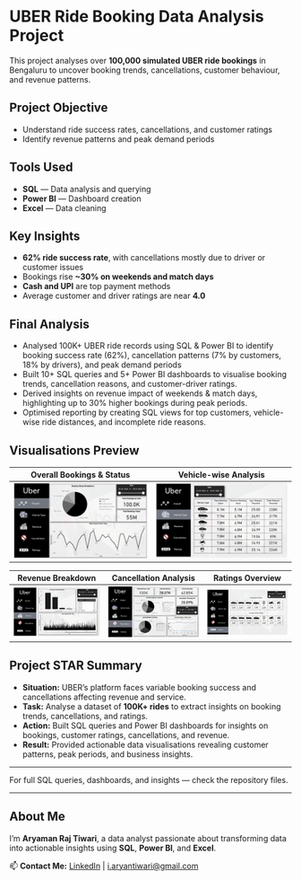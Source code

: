 # UBER Ride Booking Data Analysis Project

This project analyses over **100,000 simulated UBER ride bookings** in Bengaluru to uncover booking trends, cancellations, customer behaviour, and revenue patterns.

## Project Objective
- Understand ride success rates, cancellations, and customer ratings
- Identify revenue patterns and peak demand periods

## Tools Used
- **SQL** — Data analysis and querying
- **Power BI** — Dashboard creation
- **Excel** — Data cleaning

## Key Insights
- **62% ride success rate**, with cancellations mostly due to driver or customer issues
- Bookings rise **~30% on weekends and match days**
- **Cash and UPI** are top payment methods
- Average customer and driver ratings are near **4.0**

## Final Analysis
- Analysed 100K+ UBER ride records using SQL & Power BI to identify booking success rate (62%), cancellation patterns (7% by customers, 18% by drivers), and peak demand periods
- Built 10+ SQL queries and 5+ Power BI dashboards to visualise booking trends, cancellation reasons, and customer-driver ratings.
- Derived insights on revenue impact of weekends & match days, highlighting up to 30% higher bookings during peak periods.
- Optimised reporting by creating SQL views for top customers, vehicle-wise ride distances, and incomplete ride reasons.


## Visualisations Preview

| Overall Bookings & Status | Vehicle-wise Analysis |
|:---:|:---:|
| ![Overall](./Screenshots/Screenshot_Overall.png) | ![Vehicle Type](./Screenshots/Screenshot_VehicleType.png) |

| Revenue Breakdown | Cancellation Analysis | Ratings Overview |
|:---:|:---:|:---:|
| ![Revenue](./Screenshots/Screenshot_Revenue.png) | ![Cancellation](./Screenshots/Screenshot_Cancellation.png) | ![Ratings](./Screenshots/Screenshot_Ratings.png) |

## Project STAR Summary

- **Situation:** UBER’s platform faces variable booking success and cancellations affecting revenue and service.
- **Task:** Analyse a dataset of **100K+ rides** to extract insights on booking trends, cancellations, and ratings.
- **Action:** Built SQL queries and Power BI dashboards for insights on bookings, customer ratings, cancellations, and revenue.
- **Result:** Provided actionable data visualisations revealing customer patterns, peak periods, and business insights.

---

For full SQL queries, dashboards, and insights — check the repository files.

---

## About Me

I’m **Aryaman Raj Tiwari**, a data analyst passionate about transforming data into actionable insights using **SQL**, **Power BI**, and **Excel**.

📫 **Contact Me:** [LinkedIn](https://www.linkedin.com/in/itsaryantiwari) | i.aryantiwari@gmail.com
